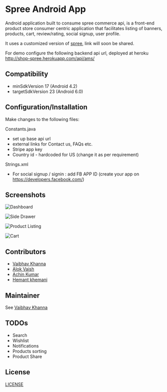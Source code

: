 # Spree Android App
Android application built to consume spree commerce api, is a front-end product store consumer centric
application that facilitates listing of banners, products, cart, review/rating, social signup, user profile.

It uses a customized version of [spree](https://github.com/spree/spree), link will soon be shared.

For demo configure the following backend api url, deployed at heroku http://shop-spree.herokuapp.com/api/ams/ 

## Compatibility
- minSdkVersion 17 (Android 4.2)
- targetSdkVersion 23 (Android 6.0)

## Configuration/Installation
Make changes to the following files:

Constants.java
- set up base api url 
- external links for Contact us, FAQs etc.
- Stripe app key
- Country id - hardcoded for US (change it as per requirement)

Strings.xml
- For social signup / signin : add FB APP ID (create your app on https://developers.facebook.com/)

## Screenshots

![Dashboard](https://dl.dropboxusercontent.com/u/4338625/shopspree/Home.png "Dashboard screen")

![Side Drawer](https://dl.dropboxusercontent.com/u/4338625/shopspree/Side%20drawer.png "Side drawer")

![Product Listing](https://dl.dropboxusercontent.com/u/4338625/shopspree/Product%20Listing.png "Product Listing screen")

![Cart](https://dl.dropboxusercontent.com/u/4338625/shopspree/Cart.png "Cart screen")

## Contributors
- [Vaibhav Khanna](https://github.com/v4ibh4v)
- [Alok Vaish](https://github.com/vaishalok)
- [Achin Kumar](https://github.com/infernus666) 
- [Hemant khemani](https://github.com/contacthrk)


## Maintainer
See [Vaibhav Khanna](https://github.com/v4ibh4v)

## TODOs
- Search
- Wishlist
- Notifications
- Products sorting
- Product Share


## License

[LICENSE](https://github.com/vinsol/spree-android/blob/master/LICENSE.md)

